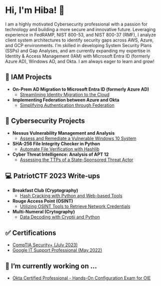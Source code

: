 <h1>Hi, I'm Hiba! 👋</h1>
I am a highly motivated Cybersecurity professional with a passion for technology and building a more secure and innovative future. Leveraging experience in FedRAMP, NIST 800-53, and NIST 800-37 (RMF), I analyze client system architectures to identify security gaps across AWS, Azure, and GCP environments.  I'm skilled in developing System Security Plans (SSPs) and Gap Analyses, and am currently expanding my expertise in Identity & Access Management (IAM) with Microsoft Entra ID (formerly Azure AD), Windows AD, and Okta. I am always eager to learn and grow!

<h2>🔑 IAM Projects</h2>

- <b>On-Prem AD Migration to Microsoft Entra ID (formerly Azure AD)</b>
  - [Streamlining Identity Migration to the Cloud](https://github.com/hibahmad30/ActiveDirectoryMigration/)
- <b>Implementing Federation between Azure and Okta </b> 
  - [Simplifying Authentication through Federation](https://github.com/hibahmad30/AzureOktaFederation)


<h2>🔐 Cybersecurity Projects</h2>

- <b>Nessus Vulnerability Management and Analysis </b> 
  - [Assess and Remediate a Vulnerable Windows 10 System](https://github.com/hibahmad30/NessusVulnManagement)
- <b>SHA-256 File Integrity Checker in Python </b>
  - [Automate File Verification with Hashlib](https://github.com/hibahmad30/FileIntegrityChecker/)
- <b>Cyber Threat Intelligence: Analysis of APT 12 </b>
  - [Assessing the TTPs of a State-Sponsored Threat Actor](https://github.com/hibahmad30/APT12Analysis)

<h2>💻 PatriotCTF 2023 Write-ups </h2>

- <b>Breakfast Club (Cryptography) </b>
  - [Hash Cracking with Python and Web-based Tools](https://github.com/hibahmad30/BreakfastClubCTF/)
- <b>Rouge Access Point (OSINT) </b> 
  - [Utilizing OSINT Tools to Retrieve Network Credentials](https://github.com/hibahmad30/RougeAccessPointCTF)
- <b>Multi-Numeral (Crytography) </b>
  - [Data Decoding with Cryptii and Python](https://github.com/hibahmad30/MultiNumeralCTF)

<h2>✅ Certifications </h2>

- [CompTIA Security+ (July 2023)](https://www.credly.com/badges/d56d4ad1-9aee-4157-bb54-5c0ef0918b14/public_url)
- [Google IT Support Professional (May 2022)](https://coursera.org/share/06a1535f821a4e59c3df0db2ced95cf6)

<h2>📝 I’m currently working on ... </h2>

- [Okta Certified Professional - Hands-On Configuration Exam for OIE](https://certification.okta.com/okta-certified-professional-hands-on-configuration-exam-for-oie)

<!--

Here are some ideas to get you started:

- 🔭 I’m currently working on ...
- 🌱 I’m currently learning ...
- 👯 I’m looking to collaborate on ...
- 🤔 I’m looking for help with ...
- 💬 Ask me about ...
- 📫 How to reach me: ...
- 😄 Pronouns: ...
- ⚡ Fun fact: ...
-->
